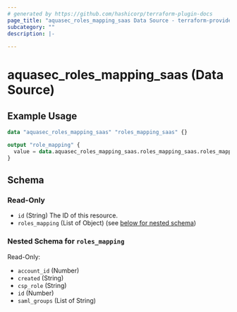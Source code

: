 ```yaml
---
# generated by https://github.com/hashicorp/terraform-plugin-docs
page_title: "aquasec_roles_mapping_saas Data Source - terraform-provider-aquasec"
subcategory: ""
description: |-
  
---
```


# aquasec_roles_mapping_saas (Data Source)



## Example Usage

```terraform
data "aquasec_roles_mapping_saas" "roles_mapping_saas" {}

output "role_mapping" {
  value = data.aquasec_roles_mapping_saas.roles_mapping_saas.roles_mapping
}
```

<!-- schema generated by tfplugindocs -->
## Schema

### Read-Only

- `id` (String) The ID of this resource.
- `roles_mapping` (List of Object) (see [below for nested schema](#nestedatt--roles_mapping))

<a id="nestedatt--roles_mapping"></a>
### Nested Schema for `roles_mapping`

Read-Only:

- `account_id` (Number)
- `created` (String)
- `csp_role` (String)
- `id` (Number)
- `saml_groups` (List of String)


